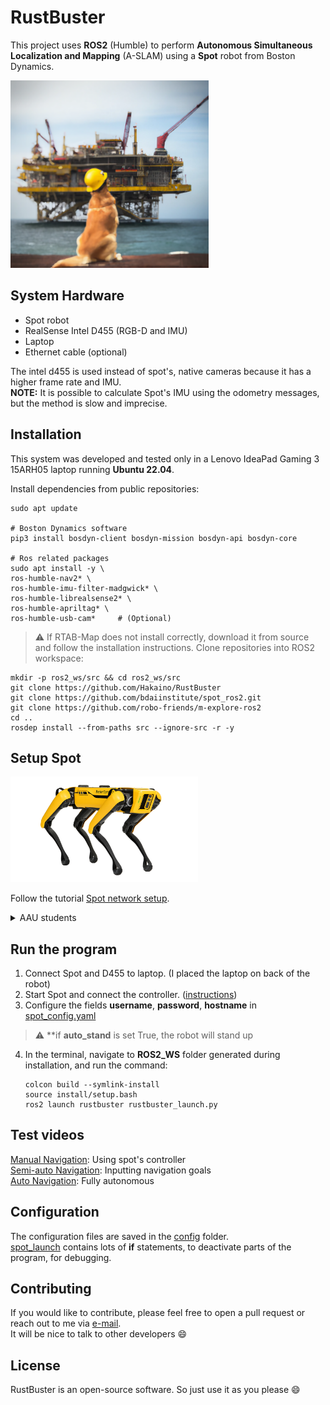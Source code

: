 # RustBuster

This project uses **ROS2** (Humble) to perform **Autonomous Simultaneous Localization and Mapping** (A-SLAM) using
a **Spot** robot from Boston Dynamics.

<img src="dog.png" alt="dog" height="300"/>

<!---## Motivation
Offshore oil platforms are critical infrastructure that must be maintained to ensure their safety and longevity. Regular inspections are required to identify and address any signs of corrosion or other forms of degradation. However, these inspections can be dangerous and time-consuming for human inspectors, making it difficult to perform regular, thorough checks.
RustBuster was created to address this challenge by providing a safe, efficient, and automated solution for inspecting offshore oil platforms. The Spot robot is able to access difficult-to-reach areas and collect data on the condition of the platform, making it possible to perform regular and comprehensive inspections.
to inspect offshore oil platforms for rust and other forms of corrosion.--->

## System Hardware

* Spot robot
* RealSense Intel D455 (RGB-D and IMU)
* Laptop
* Ethernet cable (optional)

The intel d455 is used instead of spot's, native cameras because it has a higher frame rate and IMU.\
**NOTE:** It is possible to calculate Spot's IMU using the odometry messages, but the method is slow and imprecise.

## Installation

This system was developed and tested only in a Lenovo IdeaPad Gaming 3 15ARH05 laptop running **Ubuntu 22.04**.

Install dependencies from public repositories:

   ```
   sudo apt update
   
   # Boston Dynamics software
   pip3 install bosdyn-client bosdyn-mission bosdyn-api bosdyn-core
   
   # Ros related packages
   sudo apt install -y \
   ros-humble-nav2* \
   ros-humble-imu-filter-madgwick* \
   ros-humble-librealsense2* \
   ros-humble-apriltag* \
   ros-humble-usb-cam*     # (Optional)
   ```
> :warning: If RTAB-Map does not install correctly, download it from source and follow the installation instructions.
Clone repositories into ROS2 workspace:

   ```
   mkdir -p ros2_ws/src && cd ros2_ws/src 
   git clone https://github.com/Hakaino/RustBuster
   git clone https://github.com/bdaiinstitute/spot_ros2.git
   git clone https://github.com/robo-friends/m-explore-ros2
   cd ..
   rosdep install --from-paths src --ignore-src -r -y 
   ```

## Setup Spot

<img src="spot.png" alt="drawing" width="300"/>

Follow the
tutorial [Spot network setup](https://support.bostondynamics.com/s/article/Spot-network-setup#ConnecttoSpotviaDirectEthernet).

<details>
<summary>AAU students</summary>
I developed this project as a student at Aalborg University (AAU). \
To other students working with spot, I suggest:

* Contact [Frank](https://vbn.aau.dk/da/persons/frank-rasmussen) to get access to Spot.
* From the administrator account in Spot's computer, define a new user account.

</details>

## Run the program

1. Connect Spot and D455 to laptop. (I placed the laptop on back of the robot)
2. Start Spot and connect the controller.
   ([instructions](https://support.bostondynamics.com/s/article/Startup-Procedure#StartupProcedure))
3. Configure the fields **username**, **password**, **hostname** in [spot_config.yaml](config/spot_config.yaml)

> :warning: **if **auto_stand** is set True, the robot will stand up

4. In the terminal, navigate to **ROS2_WS** folder generated during installation, and run the command:
   ```
   colcon build --symlink-install
   source install/setup.bash
   ros2 launch rustbuster rustbuster_launch.py
   ```
## Test videos
[Manual Navigation](https://www.youtube.com/watch?v=ALY6QVHlzWc&t=1s): Using spot's controller\
[Semi-auto Navigation](https://www.youtube.com/watch?v=4guVVQsY4lg): Inputting navigation goals \
[Auto Navigation](https://www.youtube.com/watch?v=bm_8iLQBi1A): Fully autonomous

## Configuration

The configuration files are saved in the [config](config) folder. \
[spot_launch](launch/spot_launch.py)
contains lots of **if** statements, to deactivate parts of the program, for debugging.

## Contributing

If you would like to contribute, please feel free to open a pull request or reach out
to me via [e-mail](marco_alemao@hotmail.com). \
It will be nice to talk to other developers :smile:

## License

RustBuster is an open-source software. So just use it as you please :smile: